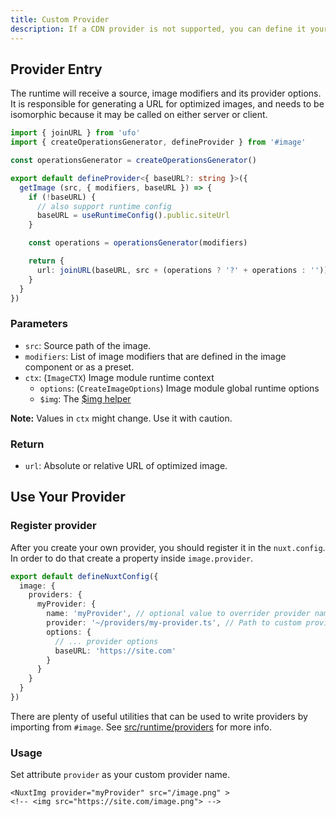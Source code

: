 ```yaml
---
title: Custom Provider
description: If a CDN provider is not supported, you can define it yourself.
---
```


## Provider Entry

The runtime will receive a source, image modifiers and its provider options. It is responsible for generating a URL for optimized images, and needs to be isomorphic because it may be called on either server or client.

```ts [providers/my-provider.ts]
import { joinURL } from 'ufo'
import { createOperationsGenerator, defineProvider } from '#image'

const operationsGenerator = createOperationsGenerator()

export default defineProvider<{ baseURL?: string }>({
  getImage (src, { modifiers, baseURL }) => {
    if (!baseURL) {
      // also support runtime config 
      baseURL = useRuntimeConfig().public.siteUrl
    }

    const operations = operationsGenerator(modifiers)

    return {
      url: joinURL(baseURL, src + (operations ? '?' + operations : ''))
    }
  }
})
```

### Parameters

- `src`: Source path of the image.
- `modifiers`: List of image modifiers that are defined in the image component or as a preset.
- `ctx`: (`ImageCTX`) Image module runtime context
  - `options`: (`CreateImageOptions`) Image module global runtime options
  - `$img`: The [$img helper](/usage/use-image)

**Note:** Values in `ctx` might change. Use it with caution.

### Return

- `url`: Absolute or relative URL of optimized image.

## Use Your Provider

### Register provider

After you create your own provider, you should register it in the `nuxt.config`. In order to do that create a property inside `image.provider`.

```ts [nuxt.config.ts]
export default defineNuxtConfig({
  image: {
    providers: {
      myProvider: {
        name: 'myProvider', // optional value to overrider provider name
        provider: '~/providers/my-provider.ts', // Path to custom provider
        options: {
          // ... provider options
          baseURL: 'https://site.com'
        }
      }
    }
  }
})
```

There are plenty of useful utilities that can be used to write providers by importing from `#image`. See [src/runtime/providers](https://github.com/nuxt/image/tree/dev/src/runtime/providers) for more info.

### Usage 
Set attribute `provider` as your custom provider name. 

```vue [pages/index.vue]
<NuxtImg provider="myProvider" src="/image.png" >
<!-- <img src="https://site.com/image.png"> -->
```
